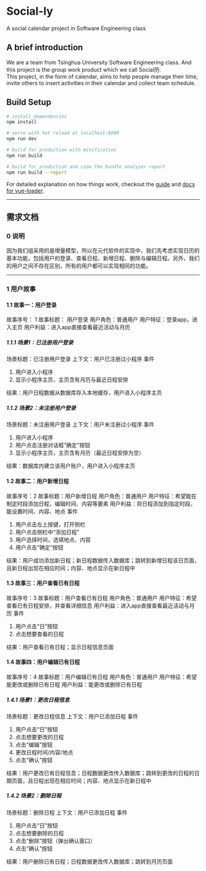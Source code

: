 # Social-ly
A social calendar project in Software Engineering class

## A brief introduction
We are a team from Tsinghua University Software Engineering class. And this project is the group work product which we call Social历.  
This project, in the form of calendar, aims to help people manage their time, invite others to insert activities in their calendar and collect team schedule. 

## Build Setup

``` bash
# install dependencies
npm install

# serve with hot reload at localhost:8080
npm run dev

# build for production with minification
npm run build

# build for production and view the bundle analyzer report
npm run build --report
```

For detailed explanation on how things work, checkout the [guide](http://vuejs-templates.github.io/webpack/) and [docs for vue-loader](http://vuejs.github.io/vue-loader).

---

## 需求文档

### 0 说明

因为我们组采用的是增量模型，所以在元代软件的实现中，我们先考虑实现日历的基本功能，包括用户的登录、查看日程、新增日程、删除与编辑日程。另外，我们的用户之间不存在区别，所有的用户都可以实现相同的功能。

---

### 1 用户故事
#### 1.1 故事一：用户登录
故事序号：	1
故事标题：	用户登录
用户角色：普通用户
用户特征：登录app，进入主页
用户利益：进入app直接查看最近活动与月历

##### 1.1.1 场景1：已注册用户登录
场景标题：已注册用户登录
上下文：用户已注册过小程序
事件	
1. 用户进入小程序
2. 显示小程序主页，主页含有月历与最近日程安排

结果：用户日程数据从数据库存入本地缓存，用户进入小程序主页

##### 1.1.2 场景2：未注册用户登录
场景标题：未注册用户登录
上下文：用户未注册过小程序
事件	
1. 用户进入小程序
2. 用户点击注册对话框“确定”按钮
3. 显示小程序主页，主页含有月历（最近日程安排为空）

结果：数据库内建立该用户账户，用户进入小程序主页


#### 1.2 故事二：用户新增日程
故事序号：2
故事标题：用户新增日程
用户角色：普通用户
用户特征：希望能在制定时段添加日程，编辑时间、内容等要素
用户利益：将日程添加到指定时段，能设置时间、内容、地点
事件	
1. 用户点击左上按键，打开侧栏
2. 用户点击侧栏中“添加日程”
3. 用户选择时间，选填地点、内容
4. 用户点击“确定”按钮

结果：用户成功添加新日程；新日程数据传入数据库；跳转到新增日程该日页面，且新日程出现在相应时间；内容、地点显示在新日程中

#### 1.3 故事三：用户查看已有日程
故事序号：3
故事标题：用户查看已有日程
用户角色：普通用户
用户特征：希望查看已有日程安排，并查看详细信息
用户利益：进入app直接查看最近活动与月历
事件	
1. 用户点击“日”按钮
2. 点击想要查看的日程

结果：用户查看已有日程；显示日程信息页面

#### 1.4 故事四：用户编辑已有日程
故事序号：4
故事标题：用户编辑已有日程
用户角色：普通用户
用户特征：希望能更改或删除已有日程
用户利益：能更改或删除已有日程

##### 1.4.1 场景1：更改日程信息
场景标题：更改日程信息
上下文：用户已添加日程
事件	
1. 用户点击“日”按钮
2. 点击想要更改的日程
3. 点击“编辑”按钮
4. 更改日程时间/内容/地点
5. 点击“确认”按钮

结果：用户更改已有日程信息；日程数据更改传入数据库；跳转到更改的日程的日期页面，且日程出现在相应时间；内容、地点显示在新日程中

##### 1.4.2 场景2：删除日程
场景标题：删除日程
上下文：用户已添加日程
事件	
1. 用户点击“日”按钮
2. 点击想要删除的日程
3. 点击“删除”按钮（弹出确认窗口）
4. 点击“确认”按钮

结果：用户删除已有日程；日程数据更改传入数据库；跳转到月历页面

